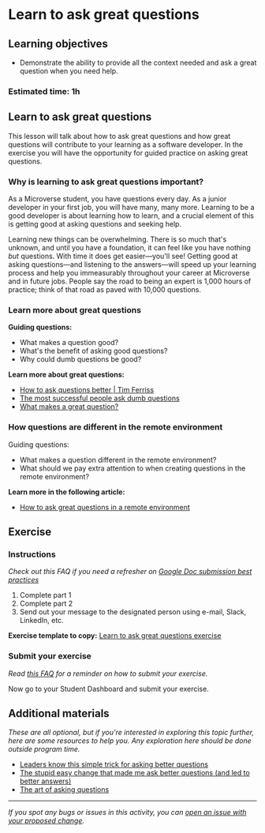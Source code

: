 # Learn to ask great questions

## Learning objectives

- Demonstrate the ability to provide all the context needed and ask a great question when you need help.

### **Estimated time**: 1h

## Learn to ask great questions

This lesson will talk about how to ask great questions and how great questions will contribute to your learning as a software developer. In the exercise you will have the opportunity for guided practice on asking great questions.

### Why is learning to ask great questions important?

As a Microverse student, you have questions every day. As a junior developer in your first job, you will have many, many more. Learning to be a good developer is about learning how to learn, and a crucial element of this is getting good at asking questions and seeking help.

Learning new things can be overwhelming. There is so much that's unknown, and until you have a foundation, it can feel like you have nothing *but* questions. With time it does get easier—you'll see! Getting good at asking questions—and listening to the answers—will speed up your learning process and help you immeasurably throughout your career at Microverse and in future jobs. People say the road to being an expert is 1,000 hours of practice; think of that road as paved with 10,000 questions.

### Learn more about great questions

**Guiding questions:**

- What makes a question good?
- What's the benefit of asking good questions?
- Why could dumb questions be good?

**Learn more about great questions:**

- [How to ask questions better | Tim Ferriss](https://www.youtube.com/watch?v=ALMg-7-2trY)
- [The most successful people ask dumb questions](https://bigthink.com/videos/tim-ferriss-on-the-importance-of-asking-dumb-questions)
- [What makes a great question?](what-makes-a-good-question.md)

### How questions are different in the remote environment

Guiding questions:

- What makes a question different in the remote environment?
- What should we pay extra attention to when creating questions in the remote environment?

**Learn more in the following article:**

- [How to ask great questions in a remote environment](asking-great-questions-in-a-remote-environment.md)

## Exercise

### Instructions

*Check out this FAQ if you need a refresher on [Google Doc submission best practices](https://microverse.zendesk.com/hc/en-us/articles/360063156813)*

1. Complete part 1
2. Complete part 2
3. Send out your message to the designated person using e-mail, Slack, LinkedIn, etc.

**Exercise template to copy:** [Learn to ask great questions exercise](https://docs.google.com/document/d/11G1pIb0pfM9D5ojdD_nQUwPOYXrVbKlagh9NO5ol0MY/edit)

### Submit your exercise

*Read [this FAQ](https://microverse.zendesk.com/hc/en-us/articles/360061344234) for a reminder on how to submit your exercise.*

Now go to your Student Dashboard and submit your exercise.

## Additional materials

*These are all optional, but if you're interested in exploring this topic further, here are some resources to help you. Any exploration here should be done outside program time.*

- [Leaders know this simple trick for asking better questions](https://www.forbes.com/sites/davidmarquet/2017/02/19/leaders-know-this-simple-trick-for-asking-better-questions/?sh=607728877f06)
- [The stupid easy change that made me ask better questions (and led to better answers)](https://www.themuse.com/advice/easy-change-ask-better-questions-get-better-answers)
- [The art of asking questions](https://www.freecodecamp.org/news/the-art-of-asking-questions-84c01c9987a4/)

------

_If you spot any bugs or issues in this activity, you can [open an issue with your proposed change](https://github.com/microverseinc/curriculum-transversal-skills/blob/main/git-github/articles/open_issue.md)._